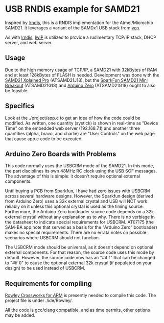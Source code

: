 USB RNDIS example for SAMD21
============================

Inspired by [lrndis](https://github.com/fetisov/lrndis), this is a RNDIS implementation for the Atmel/Microchip SAMD21.  It leverages a variant of the SAMDx1 USB stack from [vcp](https://github.com/ataradov/vcp).

As with [lrndis](https://github.com/fetisov/lrndis), [lwIP](https://savannah.nongnu.org/projects/lwip/) is utilized to provide a rudimentary TCP/IP stack, DHCP server, and web server. 

## Usage

Due to the high memory usage of TCP/IP, a SAMD21 with 32kBytes of RAM and at least 128kBytes of FLASH is needed.  Development was done with the [SAMD21 Xplained Pro](https://www.microchip.com/developmenttools/ProductDetails/ATSAMD21-XPRO) (ATSAMD21J18), but the [SparkFun SAMD21 Mini Breakout](https://www.sparkfun.com/products/13664) (ATSAMD21G18) and [Arduino Zero](https://store.arduino.cc/usa/arduino-zero) (ATSAMD21G18) ought to also be feasible.

## Specifics

Look at the ./project/app.c to get an idea of how the code could be modified.  As written, one quantity (systick) is shown in real-time as "Device Time" on the embedded web server (192.168.7.1) and another three quantities (alpha, bravo, and charlie) are "User Controls" on the web page that cause app.c code to be executed.

## Arduino Zero Boards with Problems

This code normally uses the USBCRM mode of the SAMD21.  In this mode, the part disciplines its own 48MHz RC clock using the USB SOF messages.  The advantage of this is simple: it doesn't require optional external components.
 
Until buying a PCB from Sparkfun, I have had zero issues with USBCRM across several hardware designs.  However, the Sparkfun design (derived from Arduino Zero) uses a 32k external crystal and USB will NOT work reliably on it unless this optional crystal is used as the timing source.  Furthermore, the Arduino Zero bootloader source code depends on a 32k external crystal without any explanation as to why.  There is no verbiage in the datasheet to indicate special requirements for USBCRM.  AT07175 (the SAM-BA app note that served as a basis for the "Arduino Zero" bootloader) makes no special requirements.  There are no errata notes on possible scenarios where USBCRM should not function.

The USBCRM mode should be universal, as it doesn't depend on optional external components.  For that reason, the source code uses this mode by default.  However, the source code now has an "#if 1" that can be changed to "#if 0" to cause the optional external 32k crystal (if populated on your design) to be used instead of USBCRM.

## Requirements for compiling

[Rowley Crossworks for ARM](http://www.rowley.co.uk/arm/) is presently needed to compile this code.  The project file is under ./ide/Rowley/.

All the code is gcc/clang compatible, and as time permits, other options may be added.
